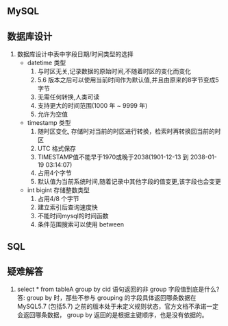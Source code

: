 ## MySQL

## 数据库设计
1. 数据库设计中表中字段日期/时间类型的选择
   * datetime 类型
     1) 与时区无关,记录数据的原始时间,不随着时区的变化而变化
     2) 5.6 版本之后可以使用当前时间作为默认值,并且由原来的8字节变成5字节
     3) 无需任何转换,人类可读
     4) 支持更大的时间范围(1000 年 ~ 9999 年)
     5) 允许为空值
   * timestamp 类型
     1) 随时区变化, 存储时对当前的时区进行转换，检索时再转换回当前的时区
     2) UTC 格式保存
     3) TIMESTAMP值不能早于1970或晚于2038(1901-12-13 到 2038-01-19 03:14:07)
     4) 占用4个字节
     5) 默认值为当前系统时间,随着记录中其他字段的值变更,该字段也会变更
   * int bigint 存储整数类型
     1) 占用4/8 个字节
     2) 建立索引后查询速度快
     3) 不能时间mysql的时间函数
     4) 条件范围搜索可以使用 between

## SQL


## 疑难解答
1. select * from tableA group by cid 语句返回的非 group 字段值到底是什么?
   答: group by 时，那些不参与 grouping 的字段具体返回哪条数据在 MySQL5.7 (包括5.7) 之前的版本处于未定义规则状态，官方文档不承诺一定会返回哪条数据， group by 返回的是根据主键顺序，也是没有依据的。